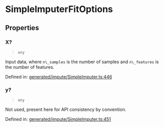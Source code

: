 # SimpleImputerFitOptions

## Properties

### X?

> `any`

Input data, where `n\_samples` is the number of samples and `n\_features` is the number of features.

Defined in:  [generated/impute/SimpleImputer.ts:446](https://github.com/transitive-bullshit/scikit-learn-ts/blob/b59c1ff/packages/sklearn/src/generated/impute/SimpleImputer.ts#L446)

### y?

> `any`

Not used, present here for API consistency by convention.

Defined in:  [generated/impute/SimpleImputer.ts:451](https://github.com/transitive-bullshit/scikit-learn-ts/blob/b59c1ff/packages/sklearn/src/generated/impute/SimpleImputer.ts#L451)
